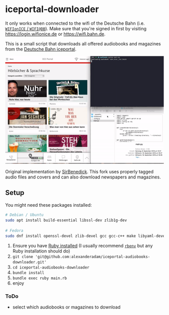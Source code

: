 # iceportal-downloader

It only works when connected to the wifi of the Deutsche Bahn (i.e. [`WIFIonICE` / `WIFI@DB`](https://inside.bahn.de/wifionice-wlan-ice-login/)).
Make sure that you're signed in first by visiting <https://login.wifionice.de> or <https://wifi.bahn.de>.

This is a small script that downloads all offered audiobooks and magazines from the [Deutsche Bahn iceportal](https://iceportal.de/).

<div align="center">
  <img src="https://github.com/SirBenedick/iceportal-audiobooks-downloader/blob/master/git.gif" alt="Gif showing how episodes are downloaded"/>
</div>

Original implementation by [SirBenedick](https://github.com/SirBenedick/iceportal-audiobooks-downloader).
This fork uses properly tagged audio files and covers and can also download newspapers and magazines.

## Setup

You might need these packages installed:

```bash
# Debian / Ubuntu
sudo apt install build-essential libssl-dev zlib1g-dev

# Fedora
sudo dnf install openssl-devel zlib-devel gcc gcc-c++ make libyaml-devel ruby-devel
```

1. Ensure you have [Ruby installed](https://www.ruby-lang.org/en/documentation/installation/) (I usually recommend [`rbenv`](https://github.com/rbenv/rbenv#installation) but any Ruby installation should do)
2. `git clone 'git@github.com:alexanderadam/iceportal-audiobooks-downloader.git'`
3. `cd iceportal-audiobooks-downloader`
4. `bundle install`
5. `bundle exec ruby main.rb`
6. enjoy

### ToDo

* select which audiobooks or magazines to download
